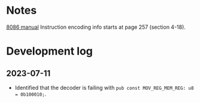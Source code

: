 # Notes
[8086 manual](https://ia801302.us.archive.org/2/items/bitsavers_intel80869lyUsersManualOct79_62967963/9800722-03_The_8086_Family_Users_Manual_Oct79.pdf)
Instruction encoding info starts at page 257 (section 4-18).

# Development log
## 2023-07-11
- Identified that the decoder is failing with `pub const MOV_REG_MEM_REG: u8 = 0b100010;`.

